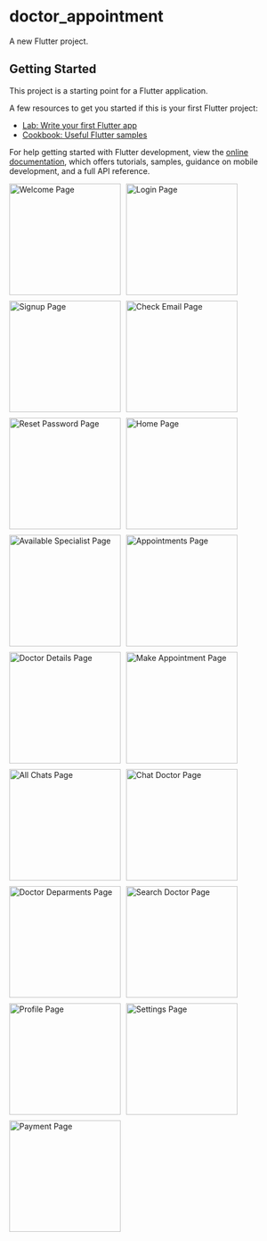 # doctor_appointment

A new Flutter project.

## Getting Started

This project is a starting point for a Flutter application.

A few resources to get you started if this is your first Flutter project:

- [Lab: Write your first Flutter app](https://docs.flutter.dev/get-started/codelab)
- [Cookbook: Useful Flutter samples](https://docs.flutter.dev/cookbook)

For help getting started with Flutter development, view the
[online documentation](https://docs.flutter.dev/), which offers tutorials,
samples, guidance on mobile development, and a full API reference.

<div style="display: flex; flex-wrap: wrap; gap: 10px;">
  <img src="assets/screenshots/welcome.png" width="200" alt="Welcome Page">
  <img src="assets/screenshots/login.png" width="200" alt="Login Page">
  <img src="assets/screenshots/register.png" width="200" alt="Signup Page">
  <img src="assets/screenshots/checkemail.png" width="200" alt="Check Email Page">
  <img src="assets/screenshots/resetpassword.png" width="200" alt="Reset Password Page">
  <img src="assets/screenshots/homepage.png" width="200" alt="Home Page">
  <img src="assets/screenshots/doctors.png" width="200" alt="Available Specialist Page">
  <img src="assets/screenshots/appointments.png" width="200" alt="Appointments Page">
  <img src="assets/screenshots/doctor_details.png" width="200" alt="Doctor Details Page">
  <img src="assets/screenshots/make_appointment.png" width="200" alt="Make Appointment Page">
  <img src="assets/screenshots/allchats.png" width="200" alt="All Chats Page">
  <img src="assets/screenshots/chat_with_doctor.png" width="200" alt="Chat Doctor Page">
  <img src="assets/screenshots/doctor_deparments.png" width="200" alt="Doctor Deparments Page">
  <img src="assets/screenshots/search_doctor.png" width="200" alt="Search Doctor Page">
  <img src="assets/screenshots/profile.png" width="200" alt="Profile Page">
  <img src="assets/screenshots/settings.png" width="200" alt="Settings Page">
  <img src="assets/screenshots/payment.png" width="200" alt="Payment Page">
</div>

